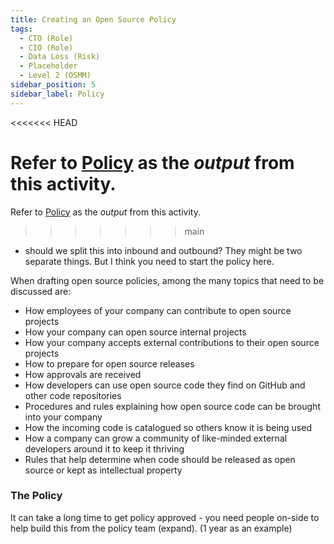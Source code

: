 ```yaml
---
title: Creating an Open Source Policy
tags: 
  - CTO (Role)
  - CIO (Role)
  - Data Loss (Risk)
  - Placeholder
  - Level 2 (OSMM)
sidebar_position: 5
sidebar_label: Policy
---
```


<<<<<<< HEAD

Refer to [Policy](../Artifacts/Policy) as the _output_ from this activity.
=======
Refer to [Policy](../../Artifacts/Policy) as the _output_ from this activity.
>>>>>>> main


- should we split this into inbound and outbound?  They might be two separate things.  But I think you need to start the policy here.



<Excerpt link="https://todogroup.org/guides/create-program/#program-structure" title="Open Source Policy" from="TODO Group">

When drafting open source policies, among the many topics that need to be discussed are:

- How employees of your company can contribute to open source projects
- How your company can open source internal projects
- How your company accepts external contributions to their open source projects
- How to prepare for open source releases
- How approvals are received
- How developers can use open source code they find on GitHub and other code repositories
- Procedures and rules explaining how open source code can be brought into your company
- How the incoming code is catalogued so others know it is being used
- How a company can grow a community of like-minded external developers around it to keep it thriving
- Rules that help determine when code should be released as open source or kept as intellectual property

</Excerpt>


### The Policy

It can take a long time to get policy approved - you need people on-side to help build this from the policy team (expand). (1 year as an example)
